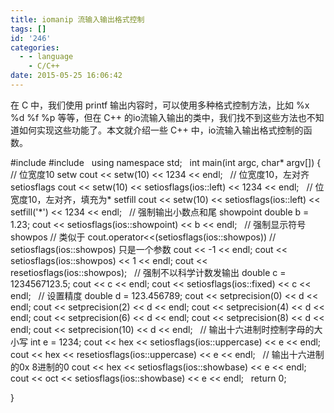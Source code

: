 ```yaml
---
title: iomanip 流输入输出格式控制
tags: []
id: '246'
categories:
  - - language
    - C/C++
date: 2015-05-25 16:06:42
---
```


在 C 中，我们使用 printf 输出内容时，可以使用多种格式控制方法，比如 %x %d %f %p 等等，但在 C++ 的io流输入输出的类中，我们找不到这些方法也不知道如何实现这些功能了。本文就介绍一些 C++ 中，io流输入输出格式控制的函数。
<!-- more -->
#include <iostream>
#include <iomanip>
 
using namespace std;
 
int main(int argc, char\* argv\[\])
{
// 位宽度10 setw
cout << setw(10) << 1234 << endl;
 
// 位宽度10，左对齐 setiosflags
cout << setw(10) << setiosflags(ios::left) << 1234 << endl;
 
// 位宽度10，左对齐，填充为\* setfill
cout << setw(10) << setiosflags(ios::left) << setfill('\*') << 1234 << endl;
 
// 强制输出小数点和尾 showpoint
double b = 1.23;
cout << setiosflags(ios::showpoint) << b << endl;
 
// 强制显示符号 showpos
// 类似于 cout.operator<<(setiosflags(ios::showpos))
// setiosflags(ios::showpos) 只是一个参数
cout << -1 << endl;
cout << setiosflags(ios::showpos) << 1 << endl;
cout << resetiosflags(ios::showpos);
 
// 强制不以科学计数发输出
double c = 1234567123.5;
cout << c << endl;
cout << setiosflags(ios::fixed) << c << endl;
 
// 设置精度
double d = 123.456789;
cout << setprecision(0) << d << endl;
cout << setprecision(2) << d << endl;
cout << setprecision(4) << d << endl;
cout << setprecision(6) << d << endl;
cout << setprecision(8) << d << endl;
cout << setprecision(10) << d << endl;
 
// 输出十六进制时控制字母的大小写
int e = 1234;
cout << hex << setiosflags(ios::uppercase) << e << endl;
cout << hex << resetiosflags(ios::uppercase) << e << endl;
 
// 输出十六进制的0x 8进制的0
cout << hex << setiosflags(ios::showbase) << e << endl; 
cout << oct << setiosflags(ios::showbase) << e << endl; 
 
return 0;

}